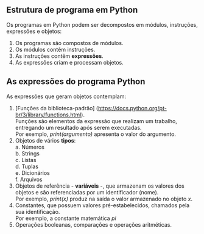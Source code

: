 ## Estrutura de programa em Python

Os programas em Python podem ser decompostos em módulos, instruções, expressões e objetos:

1. Os programas são compostos de módulos.
2. Os módulos contêm instruções.
3. As instruções contêm **expressões**.
4. As expressões criam e processam objetos.

## As expressões do programa Python

As expressões que geram objetos contemplam:

1. [Funções da biblioteca-padrão] (https://docs.python.org/pt-br/3/library/functions.html).  
Funções são elementos da expressão que realizam um trabalho, entregando um resultado após serem executadas.  
Por exemplo, *print(argumento)* apresenta o valor do argumento.
3. Objetos de vários **tipos**:  
  a. Números  
  b. Strings  
  c. Listas  
  d. Tuplas  
  e. Dicionários  
  f. Arquivos  
3. Objetos de referência - **variáveis** -, que armazenam os valores dos objetos e são referenciadas por um identificador (nome).  
Por exemplo, *print(x)* produz na saída o valor armazenado no objeto *x*.
4. Constantes, que possuem valores pré-estabelecidos, chamados pela sua identificação.  
Por exemplo, a constante matemática *pi*
5. Operações booleanas, comparações e operações aritméticas.
  
